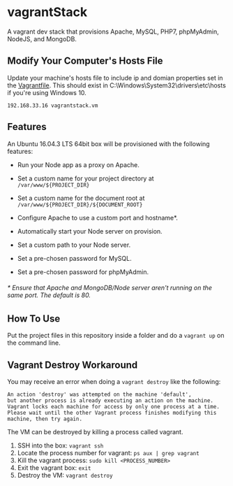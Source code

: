 # vagrantStack

A vagrant dev stack that provisions Apache, MySQL, PHP7, phpMyAdmin, NodeJS, and MongoDB.

## Modify Your Computer's Hosts File

Update your machine's hosts file to include ip and domian properties set in the [Vagrantfile](https://github.com/andrewsgardner/vagrantStack/blob/master/Vagrantfile). This should exist in C:\Windows\System32\drivers\etc\hosts if you're using Windows 10.

`192.168.33.16 vagrantstack.vm`

## Features

An Ubuntu 16.04.3 LTS 64bit box will be provisioned with the following features:

* Run your Node app as a proxy on Apache.

* Set a custom name for your project directory at `/var/www/${PROJECT_DIR}`

* Set a custom name for the document root at `/var/www/${PROJECT_DIR}/${DOCUMENT_ROOT}`

* Configure Apache to use a custom port and hostname*.

* Automatically start your Node server on provision.

* Set a custom path to your Node server.

* Set a pre-chosen password for MySQL.

* Set a pre-chosen password for phpMyAdmin.

###### * Ensure that Apache and MongoDB/Node server aren't running on the same port. The default is 80.

## How To Use

Put the project files in this repository inside a folder and do a `vagrant up` on the command line.

## Vagrant Destroy Workaround

You may receive an error when doing a `vagrant destroy` like the following:


```
An action 'destroy' was attempted on the machine 'default',
but another process is already executing an action on the machine.
Vagrant locks each machine for access by only one process at a time.
Please wait until the other Vagrant process finishes modifying this
machine, then try again.
```
The VM can be destroyed by killing a process called vagrant.

1. SSH into the box: `vagrant ssh`
2. Locate the process number for vagrant: `ps aux | grep vagrant`
3. Kill the vagrant process: `sudo kill <PROCESS_NUMBER>`
4. Exit the vagrant box: `exit`
5. Destroy the VM: `vagrant destroy`
